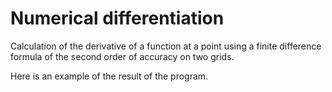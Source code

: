 # Numerical differentiation 

Calculation of the derivative of a function at a point using a finite difference 
formula of the second order of accuracy on two grids.

Here is an example of the result of the program.
